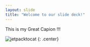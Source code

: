 ```yaml
---
layout: slide
title: "Welcome to our slide deck!"
---
```


This is my Great Capion !!!

![jetpacktocat](https://octodex.github.com/images/jetpacktocat.png)
{: .center}
